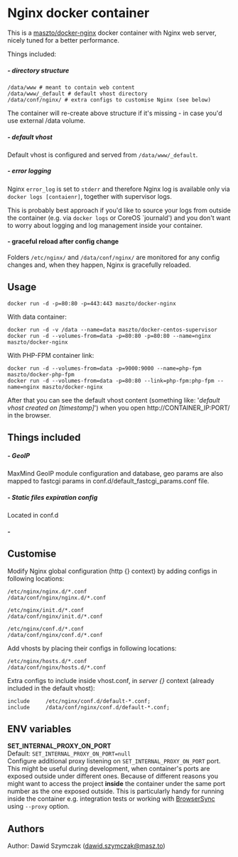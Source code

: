 # Nginx docker container

This is a [maszto/docker-nginx](https://registry.hub.docker.com/u/million12/nginx/) docker container with Nginx web server, nicely tuned for a better performance.

Things included:

##### - directory structure
```
/data/www # meant to contain web content
/data/www/_default # default vhost directory
/data/conf/nginx/ # extra configs to customise Nginx (see below)
```
The container will re-create above structure if it's missing - in case you'd use external /data volume.

##### - default vhost

Default vhost is configured and served from `/data/www/_default`.

##### - error logging

Nginx `error_log` is set to `stderr` and therefore Nginx log is available only via `docker logs [contaienr]`, together with supervisor logs.

This is probably best approach if you'd like to source your logs from outside the container (e.g. via `docker logs` or CoreOS `journald') and you don't want to worry about logging and log management inside your container.

#### - graceful reload after config change

Folders `/etc/nginx/` and `/data/conf/nginx/` are monitored for any config changes and, when they happen, Nginx is gracefully reloaded.


## Usage

`docker run -d -p=80:80 -p=443:443 maszto/docker-nginx`

With data container:  
```
docker run -d -v /data --name=data maszto/docker-centos-supervisor
docker run -d --volumes-from=data -p=80:80 -p=80:80 --name=nginx maszto/docker-nginx
```

With PHP-FPM container link:
```
docker run -d --volumes-from=data -p=9000:9000 --name=php-fpm maszto/docker-php-fpm
docker run -d --volumes-from=data -p=80:80 --link=php-fpm:php-fpm --name=nginx maszto/docker-nginx
```

After that you can see the default vhost content (something like: '*default vhost created on [timestamp]*') when you open http://CONTAINER_IP:PORT/ in the browser.

## Things included 

##### - GeoIP

MaxMind GeoIP module configuration and database, geo params are also mapped to fastcgi params in conf.d/default_fastcgi_params.conf file.
 
##### - Static files expiration config

Located in conf.d

##### - 

## Customise

Modify Nginx global configuration (http {} context) by adding configs in following locations:  
```
/etc/nginx/nginx.d/*.conf
/data/conf/nginx/nginx.d/*.conf

/etc/nginx/init.d/*.conf
/data/conf/nginx/init.d/*.conf

/etc/nginx/conf.d/*.conf
/data/conf/nginx/conf.d/*.conf
```

Add vhosts by placing their configs in following locations:  
```
/etc/nginx/hosts.d/*.conf
/data/conf/nginx/hosts.d/*.conf
```

Extra configs to include inside vhost.conf, in *server {}* context (already included in the default vhost):  
```
include     /etc/nginx/conf.d/default-*.conf;
include     /data/conf/nginx/conf.d/default-*.conf;
```

## ENV variables

**SET_INTERNAL_PROXY_ON_PORT**  
Default: `SET_INTERNAL_PROXY_ON_PORT=null`  
Configure additional proxy listening on `SET_INTERNAL_PROXY_ON_PORT` port.  
This might be useful during development, when container's ports are exposed outside under different ones. Because of different reasons you might want to access the project **inside** the container under the same port number as the one exposed outside. This is particularly handy for running inside the container e.g. integration tests or working with [BrowserSync](http://www.browsersync.io/) using `--proxy` option.


## Authors
Author: Dawid Szymczak (<dawid.szymczak@masz.to>)
